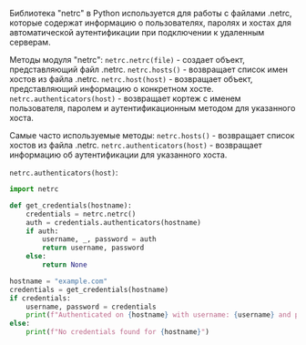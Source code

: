 Библиотека "netrc" в Python используется для работы с файлами .netrc, которые содержат информацию о пользователях,
паролях и хостах для автоматической аутентификации при подключении к удаленным серверам.

Методы модуля "netrc":
`netrc.netrc(file)` - создает объект, представляющий файл .netrc.
`netrc.hosts()` - возвращает список имен хостов из файла .netrc.
`netrc.host(host)` - возвращает объект, представляющий информацию о конкретном хосте.
`netrc.authenticators(host)` - возвращает кортеж с именем пользователя, паролем и аутентификационным методом для указанного хоста.

Самые часто используемые методы:
`netrc.hosts()` - возвращает список хостов из файла .netrc.
`netrc.authenticators(host)` - возвращает информацию об аутентификации для указанного хоста.


`netrc.authenticators(host)`:

```python
import netrc

def get_credentials(hostname):
    credentials = netrc.netrc()
    auth = credentials.authenticators(hostname)
    if auth:
        username, _, password = auth
        return username, password
    else:
        return None

hostname = "example.com"
credentials = get_credentials(hostname)
if credentials:
    username, password = credentials
    print(f"Authenticated on {hostname} with username: {username} and password: {password}")
else:
    print(f"No credentials found for {hostname}")
```
